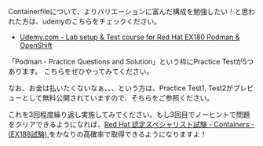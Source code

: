 Containerfileについて、よりバリエーションに富んだ構成を勉強したい！と思われた方は、udemyのこちらをチェックください。
* [Udemy.com - Lab setup & Test course for Red Hat EX180 Podman & OpenShift](https://www.udemy.com/course/lab-setup-and-test-course-for-redhat-ex180-podman-openshift/)

「Podman - Practice Questions and Solution」という枠にPractice Testが5つあります。
こちらをぜひやってみてください。

なお、お金は払いたくないなぁ、、、という方は、Practice Test1, Test2がプレビューとして無料公開されていますので、そちらをご参照ください。

これを3回程度繰り返し実施してみてください。もし3回目でノーヒントで問題をクリアできるようになれば、[Red Hat 認定スペシャリスト試験 - Containers - (EX188試験) ](https://www.redhat.com/ja/services/training/ex188-red-hat-certified-specialist-containers-exam)をかなりの高確率で取得できるようになりますよ！
